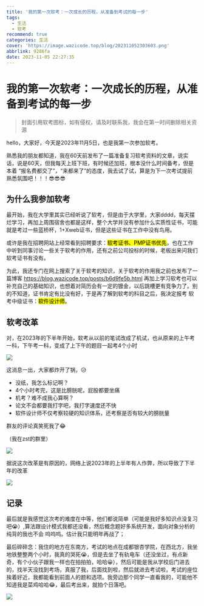 ```yaml
---
title: '我的第一次软考：一次成长的历程，从准备到考试的每一步'
tags:
  - 生活
  - 软考
recommend: true
categories: 生活
cover: 'https://image.wazicode.top/blog/202311052303603.png'
abbrlink: 9286fa
date: 2023-11-05 22:27:35
---
```


# 我的第一次软考：一次成长的历程，从准备到考试的每一步

> 封面引用软考图标，如有侵权，请及时联系我，我会在第一时间删除相关资源

hello，大家好，今天是2023年11月5日，也是我第一次参加软考。

熟悉我的朋友都知道，我在60天前发布了一篇准备复习软考资料的文章，说实话，说是60天，但我每天上班下班，有时候还加班，根本没什么时间备考，但是本着 “报名费都交了”，“来都来了”的态度，我去试了试，算是为下一次考试提前熟悉氛围吧！！！:sunglasses::sunglasses::sunglasses:



## 为什么我参加软考

最开始，我在大学里其实已经听说了软考，但是由于大学里，大家dddd，每天摆烂学习，再加上周围宿舍也都是这样，整个大学并没有参加什么实质性证书，可能就是考过一些蓝桥杯，1+Xweb证书，但是这些证书在工作中没有鸟用。



或许是我在招聘网站上经常看到招聘要求：<mark>软考证书、PMP证书优先</mark>，也在工作中听到同事讨论一些关于软考的作用，还有之前公司投标的时候，老板出来问我们软考证书有没有。

为此，我还专门在网上搜索了关于软考的知识，关于软考的作用我之前也发布了一篇博客  https://blog.wazicode.top/posts/b6d9fe5b.html 再加上学习软考也可以补充自己的基础知识，也想着对简历会有一定的镀金，以后跳槽更有竞争力了。别的不知道，证书肯定有比没有好，于是再了解到软考的科目之后，我决定报考 软考中级证书：<mark>软件设计师</mark>。



## 软考改革

对，在2023年的下半年开始，软考从以前的笔试改成了机试，也从原来的上午考一科，下午考一科，变成了上下午的题目一起考4个小时

![](https://image.wazicode.top/blog/202311052322378.png)

这消息一出，大家都炸开了锅，:disappointed_relieved:

- 没纸，我怎么标记啊？
- 4个小时考完，这是比膀胱呢，屁股都要坐痛
- 机考？难不成我心算啊？
- 论文不会都要我打字吧，我打字速度还不快
- 软件设计师不仅考察较硬的知识体系，还考察是否有较大的膀胱量

群友的评论真笑死我了:joy:

（我在zst的群里）

![](https://image.wazicode.top/blog/202311052335514.png)



据说这次改革是有原因的，网络上说2023年的上半年有人作弊，所以导致了下半年的改革

![](https://image.wazicode.top/blog/202311052327628.png)



## 记录

最后就是我感觉这次考的难度在中等，他们都说简单（可能是我好多知识点没复习吧:sob:）,算法跟设计模式我都还没看，然后概念题好多系统开发，面向对象分析的纯背的我也不会 呜呜呜。估计我只能明年再战了；

最后碎碎念：我住的地方在东南方，考试的地点在成都银杏学院，在西北方，我坐地铁整整两个小时，我真的哭死:sob:，但是去坐了有轨电车（还没坐过，有点新奇，有个小伙子跟我一样也在拍拍拍，哈哈:grinning:），然后可能是我从学校后门进去的，找半天没找到考场，真服了我，后面找到啦，然后就进去考试啦，考试的座位挨着好近，我都能看到前面人的题和选项。我旁边那个同学一直看我的，可能他不知道我是菜鸡哈哈:joy:，最后考出来，就拍个日落吧。



![](https://image.wazicode.top/blog/202311052352624.jpg)